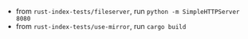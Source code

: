 - from `rust-index-tests/fileserver`, run `python -m SimpleHTTPServer 8080`
- from `rust-index-tests/use-mirror`, run `cargo build`